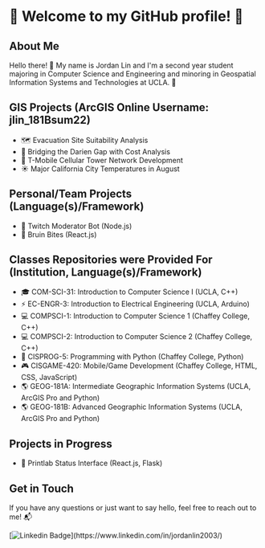# 🌟 Welcome to my GitHub profile! 🌟

## About Me
Hello there! 👋 My name is Jordan Lin and I'm a second year student majoring in Computer Science and Engineering and minoring in Geospatial Information Systems and Technologies at UCLA. 🚀

## GIS Projects (ArcGIS Online Username: jlin_181Bsum22)
- 🗺️ Evacuation Site Suitability Analysis
- 🌉 Bridging the Darien Gap with Cost Analysis
- 📶 T-Mobile Cellular Tower Network Development
- ☀️ Major California City Temperatures in August

## Personal/Team Projects (Language(s)/Framework)
- 💬 Twitch Moderator Bot (Node.js)
- 🍔 Bruin Bites (React.js)

## Classes Repositories were Provided For (Institution, Language(s)/Framework)
- 🎓 COM-SCI-31: Introduction to Computer Science I (UCLA, C++)
- ⚡ EC-ENGR-3: Introduction to Electrical Engineering (UCLA, Arduino)
- 💻 COMPSCI-1: Introduction to Computer Science 1 (Chaffey College, C++)
- 💻 COMPSCI-2: Introduction to Computer Science 2 (Chaffey College, C++)
- 🐍 CISPROG-5: Programming with Python (Chaffey College, Python)
- 🎮 CISGAME-420: Mobile/Game Development (Chaffey College, HTML, CSS, JavaScript)
- 🌎 GEOG-181A: Intermediate Geographic Information Systems (UCLA, ArcGIS Pro and Python)
- 🌎 GEOG-181B: Advanced Geographic Information Systems (UCLA, ArcGIS Pro and Python)

## Projects in Progress
- 🎨 Printlab Status Interface (React.js, Flask)

## Get in Touch
If you have any questions or just want to say hello, feel free to reach out to me! 📬

[![Linkedin Badge](https://img.shields.io/badge/-jordanlin-blue?style=flat-square&logo=Linkedin&logoColor=white&link=[https://www.linkedin.com/in/jordanlin26/](https://www.linkedin.com/in/jordanlin2003/))](https://www.linkedin.com/in/jordanlin2003/)
